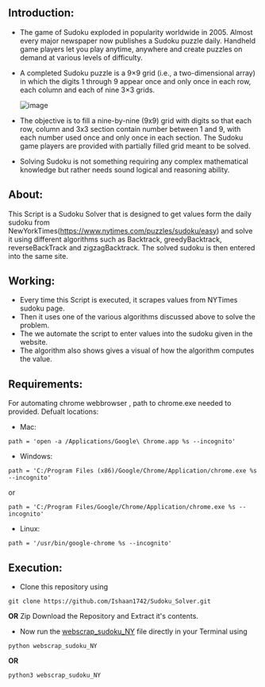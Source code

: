 ## Introduction:
-	The game of Sudoku exploded in popularity worldwide in 2005. Almost every major newspaper
    now publishes a Sudoku puzzle daily. Handheld game players let you play anytime, anywhere and
    create puzzles on demand at various levels of difficulty.
- A completed Sudoku puzzle is a 9×9 grid (i.e., a two-dimensional array) in which the digits 1
  through 9 appear once and only once in each row, each column and each of nine 3×3 grids.
    
    ![image](https://user-images.githubusercontent.com/94821815/175758912-e0fb135b-ffe2-480b-939e-b0aa2b47936e.png)

-	The objective is to fill a nine-by-nine (9x9) grid with digits so that each row, column and 3x3 section contain number between 1 and 9, with each number used once and only once in each section. The Sudoku game players are provided with partially filled grid meant to be solved.

-	Solving Sudoku is not something requiring any complex mathematical knowledge but rather needs sound logical and reasoning ability.

## About:

This Script is a Sudoku Solver that is designed to get values form the daily sudoku from NewYorkTimes(https://www.nytimes.com/puzzles/sudoku/easy) and solve it using different algorithms such as Backtrack, greedyBacktrack, reverseBackTrack and zigzagBacktrack. The solved sudoku is then entered into the same site.

## Working:

-	Every time this Script is executed, it scrapes values from NYTimes sudoku page.
-	Then it uses one of the various algorithms discussed above to solve the problem.
-	The we automate the script to enter values into the sudoku given in the website.
- The algorithm also shows gives a visual of how the algorithm computes the value.

## Requirements:
For automating chrome webbrowser , path to chrome.exe needed to provided.
Defualt locations:
+ Mac: 
```
path = 'open -a /Applications/Google\ Chrome.app %s --incognito'
```
+ Windows: 
```
path = 'C:/Program Files (x86)/Google/Chrome/Application/chrome.exe %s --incognito'
```
or 
```
path = 'C:/Program Files/Google/Chrome/Application/chrome.exe %s --incognito'
```
+ Linux: 
```
path = '/usr/bin/google-chrome %s --incognito'
```

## Execution:
-	Clone this repository using
```
git clone https://github.com/Ishaan1742/Sudoku_Solver.git
```
**OR**
Zip Download the Repository and Extract it's contents.
-	Now run the [webscrap_sudoku_NY](https://github.com/Ishaan1742/Sudoku_Solver/blob/master/webscrap_sudoku_NY.py) file directly in your Terminal using
```                         
python webscrap_sudoku_NY
```
**OR**
```
python3 webscrap_sudoku_NY
```
